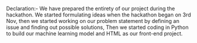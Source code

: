 Declaration:-
We have prepared the entirety of our project during the hackathon. We started formulating ideas when the hackathon began on 3rd Nov, then we started working on our problem statement by defining an issue and finding out possible solutions,
Then we started coding in Python to build our machine learning model and HTML as our front-end project.
